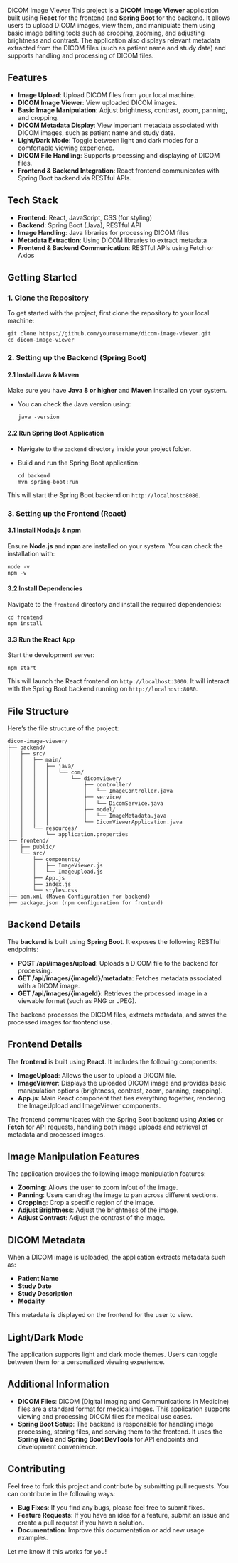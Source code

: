  DICOM Image Viewer
This project is a **DICOM Image Viewer** application built using **React** for the frontend and **Spring Boot** for the backend. It allows users to upload DICOM images, view them, and manipulate them using basic image editing tools such as cropping, zooming, and adjusting brightness and contrast. The application also displays relevant metadata extracted from the DICOM files (such as patient name and study date) and supports handling and processing of DICOM files.

## Features

- **Image Upload**: Upload DICOM files from your local machine.
- **DICOM Image Viewer**: View uploaded DICOM images.
- **Basic Image Manipulation**: Adjust brightness, contrast, zoom, panning, and cropping.
- **DICOM Metadata Display**: View important metadata associated with DICOM images, such as patient name and study date.
- **Light/Dark Mode**: Toggle between light and dark modes for a comfortable viewing experience.
- **DICOM File Handling**: Supports processing and displaying of DICOM files.
- **Frontend & Backend Integration**: React frontend communicates with Spring Boot backend via RESTful APIs.

## Tech Stack

- **Frontend**: React, JavaScript, CSS (for styling)
- **Backend**: Spring Boot (Java), RESTful API
- **Image Handling**: Java libraries for processing DICOM files
- **Metadata Extraction**: Using DICOM libraries to extract metadata
- **Frontend & Backend Communication**: RESTful APIs using Fetch or Axios

## Getting Started

### 1. Clone the Repository

To get started with the project, first clone the repository to your local machine:

```
git clone https://github.com/yourusername/dicom-image-viewer.git
cd dicom-image-viewer
```

### 2. Setting up the Backend (Spring Boot)

#### 2.1 Install Java & Maven

Make sure you have **Java 8 or higher** and **Maven** installed on your system.

- You can check the Java version using:
  
  ```
  java -version
  ```

#### 2.2 Run Spring Boot Application

- Navigate to the `backend` directory inside your project folder.
- Build and run the Spring Boot application:
  
  ```
  cd backend
  mvn spring-boot:run
  ```

This will start the Spring Boot backend on `http://localhost:8080`.

### 3. Setting up the Frontend (React)

#### 3.1 Install Node.js & npm

Ensure **Node.js** and **npm** are installed on your system. You can check the installation with:

```
node -v
npm -v
```

#### 3.2 Install Dependencies

Navigate to the `frontend` directory and install the required dependencies:

```
cd frontend
npm install
```

#### 3.3 Run the React App

Start the development server:

```
npm start
```

This will launch the React frontend on `http://localhost:3000`. It will interact with the Spring Boot backend running on `http://localhost:8080`.

## File Structure

Here’s the file structure of the project:

```
dicom-image-viewer/
├── backend/
│   ├── src/
│   │   ├── main/
│   │   │   ├── java/
│   │   │   │   └── com/
│   │   │   │       └── dicomviewer/
│   │   │   │           ├── controller/
│   │   │   │           │   └── ImageController.java
│   │   │   │           ├── service/
│   │   │   │           │   └── DicomService.java
│   │   │   │           ├── model/
│   │   │   │           │   └── ImageMetadata.java
│   │   │   │           └── DicomViewerApplication.java
│   │   └── resources/
│   │       └── application.properties
├── frontend/
│   ├── public/
│   └── src/
│       ├── components/
│       │   ├── ImageViewer.js
│       │   └── ImageUpload.js
│       ├── App.js
│       ├── index.js
│       └── styles.css
├── pom.xml (Maven Configuration for backend)
├── package.json (npm configuration for frontend)
```

## Backend Details

The **backend** is built using **Spring Boot**. It exposes the following RESTful endpoints:

- **POST /api/images/upload**: Uploads a DICOM file to the backend for processing.
- **GET /api/images/{imageId}/metadata**: Fetches metadata associated with a DICOM image.
- **GET /api/images/{imageId}**: Retrieves the processed image in a viewable format (such as PNG or JPEG).

The backend processes the DICOM files, extracts metadata, and saves the processed images for frontend use.

## Frontend Details

The **frontend** is built using **React**. It includes the following components:

- **ImageUpload**: Allows the user to upload a DICOM file.
- **ImageViewer**: Displays the uploaded DICOM image and provides basic manipulation options (brightness, contrast, zoom, panning, cropping).
- **App.js**: Main React component that ties everything together, rendering the ImageUpload and ImageViewer components.

The frontend communicates with the Spring Boot backend using **Axios** or **Fetch** for API requests, handling both image uploads and retrieval of metadata and processed images.

## Image Manipulation Features

The application provides the following image manipulation features:

- **Zooming**: Allows the user to zoom in/out of the image.
- **Panning**: Users can drag the image to pan across different sections.
- **Cropping**: Crop a specific region of the image.
- **Adjust Brightness**: Adjust the brightness of the image.
- **Adjust Contrast**: Adjust the contrast of the image.

## DICOM Metadata

When a DICOM image is uploaded, the application extracts metadata such as:

- **Patient Name**
- **Study Date**
- **Study Description**
- **Modality**

This metadata is displayed on the frontend for the user to view.

## Light/Dark Mode

The application supports light and dark mode themes. Users can toggle between them for a personalized viewing experience.

## Additional Information

- **DICOM Files**: DICOM (Digital Imaging and Communications in Medicine) files are a standard format for medical images. This application supports viewing and processing DICOM files for medical use cases.
- **Spring Boot Setup**: The backend is responsible for handling image processing, storing files, and serving them to the frontend. It uses the **Spring Web** and **Spring Boot DevTools** for API endpoints and development convenience.

## Contributing

Feel free to fork this project and contribute by submitting pull requests. You can contribute in the following ways:

- **Bug Fixes**: If you find any bugs, please feel free to submit fixes.
- **Feature Requests**: If you have an idea for a feature, submit an issue and create a pull request if you have a solution.
- **Documentation**: Improve this documentation or add new usage examples.


Let me know if this works for you!
